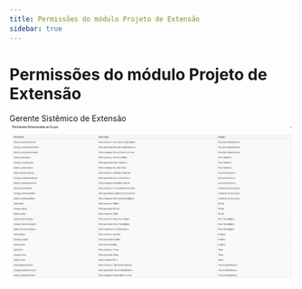 ```yaml
---
title: Permissões do módulo Projeto de Extensão 
sidebar: true
---
```


# Permissões do módulo Projeto de Extensão 

Gerente Sistêmico de Extensão 
![gerentesistemico](../images/gerentesistemico.png)